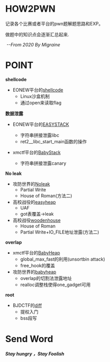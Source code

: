 # HOW2PWN

记录各个比赛或者平台的pwn题解题思路和EXP。

做题中的知识点会逐渐汇总起来.

​               					*--From 2020 By Migraine*

# POINT

**shellcode**

- EONEW平台的[shellcode](https://github.com/migraine-sudo/how2pwn/tree/master/EONEW/SHELLCODE)
  - Linux沙盒机制
  - 通过open来读取flag

**数据泄露**

- EONEW平台的[EASYSTACK](https://github.com/migraine-sudo/how2pwn/tree/master/EONEW/EASYSTACK)
  - 字符串拼接泄露libc
  - ret2__libc_start_main函数的操作

- xmctf平台的[BabyStack](https://github.com/migraine-sudo/how2pwn/tree/master/xmctf/BABYSTACK)
  - 字符串拼接泄露canary

**No leak**

- 攻防世界的[Noleak](https://github.com/migraine-sudo/how2pwn/tree/master/攻防世界/Noleak)
  - Partial Write
  - House of Roman(方法二)
- 高校战役的[easyheap](https://github.com/migraine-sudo/how2pwn/tree/master/高校战役/easyheap)
  - UAF
  - got表覆盖->leak
- 高校战役[woodenhouse](https://github.com/migraine-sudo/how2pwn/tree/master/高校战役/woodenbox)
  - House of Roman
  - Partial Write+IO_FILE地址泄露(方法二)

**overlap**

- xmctf平台的[BabyHeap](https://github.com/migraine-sudo/how2pwn/tree/master/xmctf/BABYHEAP)
  - global_max_fast的利用(unsortbin attack)
  - free_hook的覆盖
- 攻防世界的[babyheap](https://github.com/migraine-sudo/how2pwn/tree/master/攻防世界/babyheap)
  - overlap的切割法泄露地址
  - realloc调整栈使得one_gadget可用

**root**

- BJDCTF的[diff](https://github.com/migraine-sudo/how2pwn/tree/master/BJDCTF/diff)
  - 提权入门
  - bss段写

# Send Word

***Stay hungry ，Stay Foolish***


